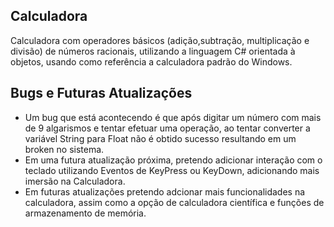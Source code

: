Calculadora
------------------------------------

Calculadora com operadores básicos (adição,subtração, multiplicação e divisão) de números racionais, utilizando a linguagem C# orientada à objetos, usando como referência a calculadora padrão do Windows. 

Bugs e Futuras Atualizações
-------------------------------------
 - Um bug que está acontecendo é que após digitar um número com mais de 9 algarismos e tentar efetuar uma operação, ao tentar converter a variável String para Float não é obtido sucesso resultando em um broken no sistema.
 - Em uma futura atualização próxima, pretendo adicionar interação com o teclado utilizando Eventos de KeyPress ou KeyDown, adicionando mais imersão na Calculadora.
 - Em futuras atualizações pretendo adcionar mais funcionalidades na calculadora, assim como a opção de calculadora científica e funções de armazenamento de memória.
